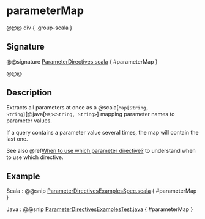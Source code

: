 # parameterMap

@@@ div { .group-scala }
## Signature

@@signature [ParameterDirectives.scala](/http/src/main/scala/org/apache/pekko/http/scaladsl/server/directives/ParameterDirectives.scala) { #parameterMap }

@@@

## Description

Extracts all parameters at once as a @scala[`Map[String, String]`]@java[`Map<String, String>`] mapping parameter names to parameter values.

If a query contains a parameter value several times, the map will contain the last one.

See also @ref[When to use which parameter directive?](index.md#which-parameter-directive) to understand when to use which directive.

## Example

Scala
:  @@snip [ParameterDirectivesExamplesSpec.scala](/docs/src/test/scala/docs/http/scaladsl/server/directives/ParameterDirectivesExamplesSpec.scala) { #parameterMap }

Java
:  @@snip [ParameterDirectivesExamplesTest.java](/docs/src/test/java/docs/http/javadsl/server/directives/ParameterDirectivesExamplesTest.java) { #parameterMap }
